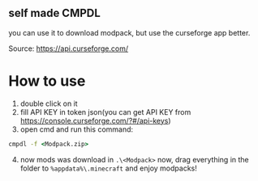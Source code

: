 ## self made CMPDL
you can use it to download modpack,
but use the curseforge app better.

Source: https://api.curseforge.com/
#  How to use
1. double click on it
2. fill API KEY in token json(you can get API KEY from
https://console.curseforge.com/?#/api-keys)
3. open cmd and run this command:
```cmd
cmpdl -f <Modpack.zip>
```
4. now mods was download in `.\<Modpack>` now,
drag everything in the folder to `%appdata%\.minecraft` and enjoy modpacks!
